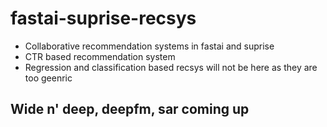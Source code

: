 # fastai-suprise-recsys
- Collaborative recommendation systems in fastai and suprise
- CTR based recommendation system
- Regression and classification based recsys will not be here as they are too geenric

## Wide n' deep, deepfm, sar coming up

 

